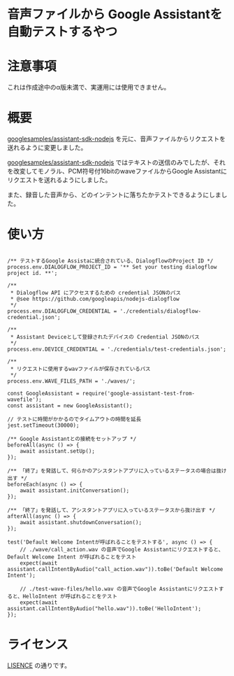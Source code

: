 # 音声ファイルから Google Assistantを自動テストするやつ

# 注意事項

これは作成途中のα版未満で、実運用には使用できません。

# 概要

[googlesamples/assistant-sdk-nodejs](https://github.com/googlesamples/assistant-sdk-nodejs) を元に、音声ファイルからリクエストを送れるように変更しました。

[googlesamples/assistant-sdk-nodejs](https://github.com/googlesamples/assistant-sdk-nodejs) ではテキストの送信のみでしたが、それを改変してモノラル、PCM符号付16bitのwaveファイルからGoogle Assistantにリクエストを送れるようにしました。

また、録音した音声から、どのインテントに落ちたかテストできるようにしました。

# 使い方

```node

/** テストするGoogle Assistaに統合されている、DialogflowのProject ID */
process.env.DIALOGFLOW_PROJECT_ID = '** Set your testing dialogflow project id. **';

/**
 * Dialogflow API にアクセスするための credential JSONのパス
 * @see https://github.com/googleapis/nodejs-dialogflow
 */
process.env.DIALOGFLOW_CREDENTIAL = './credentials/dialogflow-credential.json';

/**
 * Assistant Deviceとして登録されたデバイスの Credential JSONのパス
 */
process.env.DEVICE_CREDENTIAL = './credentials/test-credentials.json';

/**
 * リクエストに使用するwavファイルが保存されているパス
 */
process.env.WAVE_FILES_PATH = './waves/';

const GoogleAssistant = require('google-assistant-test-from-wavefile');
const assistant = new GoogleAssistant();

// テストに時間がかかるのでタイムアウトの時間を延長
jest.setTimeout(30000);

/** Google Assistantとの接続をセットアップ */
beforeAll(async () => {
    await assistant.setUp();
});

/** 「終了」を発話して、何らかのアシスタントアプリに入っているステータスの場合は抜け出す */
beforeEach(async () => {
    await assistant.initConversation();
});

/** 「終了」を発話して、アシスタントアプリに入っているステータスから抜け出す */
afterAll(async () => {
    await assistant.shutdownConversation();
});

test('Default Welcome Intentが呼ばれることをテストする', async () => {
    // ./wave/call_action.wav の音声でGoogle Assistantにリクエストすると、Default Welcome Intent が呼ばれることをテスト
    expect(await assistant.callIntentByAudio("call_action.wav")).toBe('Default Welcome Intent');

    // ./test-wave-files/hello.wav の音声でGoogle Assistantにリクエストすると、HelloIntent が呼ばれることをテスト
    expect(await assistant.callIntentByAudio("hello.wav")).toBe('HelloIntent');
});

```

# ライセンス

[LISENCE](https://github.com/masachaco/assistant-sdk-nodejs/blob/master/LICENSE) の通りです。